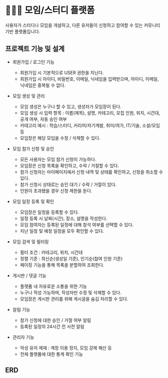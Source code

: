 # 🧑‍🤝‍🧑 모임/스터디 플랫폼
사용자가 스터디나 모임을 개설하고, 다른 유저들이 신청하고 참여할 수 있는 커뮤니티 기반 플랫폼입니다.

## 프로젝트 기능 및 설계
 - 회원가입 / 로그인 기능
   - 회원가입 시 기본적으로 USER 권한을 지닌다.
   - 회원가입 시 아이디, 비밀번호, 이메일, 닉네임을 입력받으며, 아이디, 이메일, 닉네임은 중복될 수 없다.

 - 모임 생성 및 관리
   - 모임 생성은 누구나 할 수 있고, 생성자가 모임장이 된다.
   - 모임 생성 시 입력 항목 : 이름(제목), 설명, 카테고리, 모집 인원, 위치, 시간대, 공개 여부, 자동 승인 여부
   - 카테고리 예시 : 학습/스터디, 커리어/자기계발, 취미/여가, IT/기술, 소셜/모임 등
   - 모임장은 해당 모임을 수정 / 삭제할 수 있다.

 - 모임 참가 신청 및 승인
   - 모든 사용자는 모임 참가 신청이 가능하다.
   - 모임장은 신청 목록을 확인하고, 수락 / 거절할 수 있다.
   - 참가 신청자는 마이페이지에서 신청 내역 및 상태를 확인하고, 신청을 취소할 수 있다.
   - 참가 신청시 상태로는 승인 대기 / 수락 / 거절이 있다.
   - 인원이 초과됐을 경우 신청 제한을 둔다.

 - 모임 일정 등록 및 확인
   - 모임장은 일정을 등록할 수 있다.
   - 일정 등록 시 날짜(시간), 장소, 설명을 작성한다.
   - 모임 참여자는 등록된 일정에 대해 참석 여부를 선택할 수 있다.
   - 지난 일정 및 예정 일정을 모두 확인할 수 있다.

 - 모임 검색 및 필터링
   - 필터 조건 : 카테고리, 위치, 시간대
   - 정렬 기준 : 최신순(생성일 기준), 인기순(참여 인원 기준)
   - 페이징 기능을 통해 목록을 분할하여 조회한다.

 - 게시판 / 댓글 기능
   - 플랫폼 내 자유로운 소통을 위한 기능
   - 누구나 작성 가능하며, 작성자만 수정 및 삭제할 수 있다.
   - 모임장은 게시판 관리를 위해 게시글을 숨김 처리할 수 있다.

 - 알림 기능
   - 참가 신청에 대한 승인 / 거절 여부 알림
   - 등록된 일정의 24시간 전 사전 알림

 - 관리자 기능
   - 악성 유저 제재 : 계정 이용 정지, 모임 강제 해산 등
   - 전체 플랫폼에 대한 통계 확인 기능

## ERD
